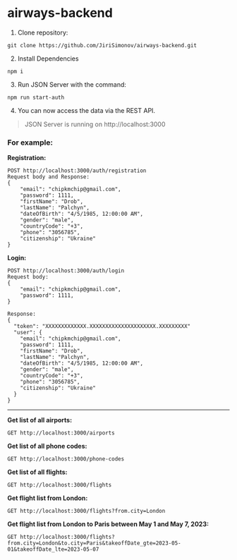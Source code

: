 # airways-backend

1. Clone repository:

```
git clone https://github.com/JiriSimonov/airways-backend.git
```

2. Install Dependencies 
```
npm i
```

3. Run JSON Server with the command:

```
npm run start-auth
```

4. You can now access the data via the REST API.  
> JSON Server is running on http://localhost:3000  
 
### For example:

**Registration:**

```
POST http://localhost:3000/auth/registration
Request body and Response: 
{
    "email": "chipkmchip@gmail.com",
    "password": 1111,
    "firstName": "Drob",
    "lastName": "Palchyn",
    "dateOfBirth": "4/5/1985, 12:00:00 AM",
    "gender": "male",
    "countryCode": "+3",
    "phone": "3056785",
    "citizenship": "Ukraine"
}
```

**Login:**

```
POST http://localhost:3000/auth/login
Request body: 
{
    "email": "chipkmchip@gmail.com",
    "password": 1111,
}

Response:
{
  "token": "XXXXXXXXXXXXX.XXXXXXXXXXXXXXXXXXXXX.XXXXXXXXX"
  "user": {
    "email": "chipkmchip@gmail.com",
    "password": 1111,
    "firstName": "Drob",
    "lastName": "Palchyn",
    "dateOfBirth": "4/5/1985, 12:00:00 AM",
    "gender": "male",
    "countryCode": "+3",
    "phone": "3056785",
    "citizenship": "Ukraine"
  }
}
```
---

**Get list of all airports:**

```
GET http://localhost:3000/airports
```
**Get list of all phone codes:**

```
GET http://localhost:3000/phone-codes
```

**Get list of all flights:**

```
GET http://localhost:3000/flights
```

**Get flight list from London:**

```
GET http://localhost:3000/flights?from.city=London
```

**Get flight list from London to Paris between May 1 and May 7, 2023:**

```
GET http://localhost:3000/flights?from.city=London&to.city=Paris&takeoffDate_gte=2023-05-01&takeoffDate_lte=2023-05-07
```
